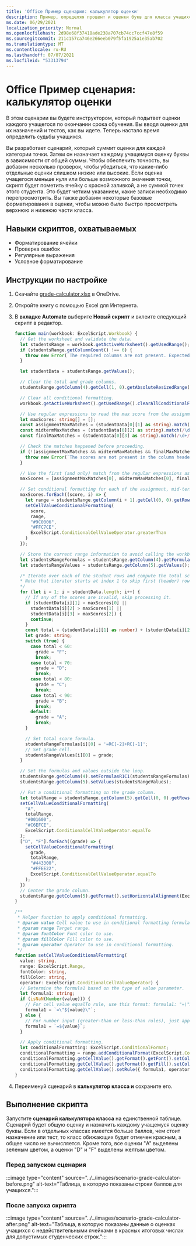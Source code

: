 ```yaml
---
title: 'Office Пример сценария: калькулятор оценки'
description: Пример, определяя процент и оценки букв для класса учащихся.
ms.date: 06/29/2021
localization_priority: Normal
ms.openlocfilehash: 2d98e68f37418ade238a707cb74cc7ccf47e8f59
ms.sourcegitcommit: 211c157ca746e266eeb079f5fa1925a1e35ab702
ms.translationtype: MT
ms.contentlocale: ru-RU
ms.lasthandoff: 07/07/2021
ms.locfileid: "53313794"
---
```

# <a name="office-scripts-sample-scenario-grade-calculator"></a>Office Пример сценария: калькулятор оценки

В этом сценарии вы будете инструктором, который подытвет оценки каждого учащегося по окончании срока обучения. Вы вводя оценки для их назначений и тестов, как вы идете. Теперь настало время определить судьбы учащихся.

Вы разработает сценарий, который суммит оценки для каждой категории точки. Затем он назначает каждому учащемуся оценку буквы в зависимости от общей суммы. Чтобы обеспечить точность, вы добавим несколько проверок, чтобы убедиться, что какие-либо отдельные оценки слишком низкие или высокие. Если оценка учащегося меньше нуля или больше возможного значения точки, скрипт будет пометить ячейку с красной заливкой, а не суммой точек этого студента. Это будет четким указанием, какие записи необходимо перепросмотрить. Вы также добавим некоторые базовые форматирования в оценки, чтобы можно было быстро просмотреть верхнюю и нижнюю части класса.

## <a name="scripting-skills-covered"></a>Навыки скриптов, охватываемых

- Форматирование ячейки
- Проверка ошибок
- Регулярные выражения
- Условное форматирование

## <a name="setup-instructions"></a>Инструкции по настройке

1. Скачайте <a href="grade-calculator.xlsx">grade-calculator.xlsx</a> в OneDrive.

1. Откройте книгу с помощью Excel для Интернета.

1. В **вкладке Automate** выберите **Новый скрипт** и вклеите следующий скрипт в редактор.

    ```TypeScript
    function main(workbook: ExcelScript.Workbook) {
      // Get the worksheet and validate the data.
      let studentsRange = workbook.getActiveWorksheet().getUsedRange();
      if (studentsRange.getColumnCount() !== 6) {
        throw new Error(`The required columns are not present. Expected column headers: "Student ID | Assignment score | Mid-term | Final | Total | Grade"`);
      }

      let studentData = studentsRange.getValues();

      // Clear the total and grade columns.
      studentsRange.getColumn(4).getCell(1, 0).getAbsoluteResizedRange(studentData.length - 1, 2).clear();

      // Clear all conditional formatting.
      workbook.getActiveWorksheet().getUsedRange().clearAllConditionalFormats();

      // Use regular expressions to read the max score from the assignment, mid-term, and final scores columns.
      let maxScores: string[] = [];
      const assignmentMaxMatches = (studentData[0][1] as string).match(/\d+/);
      const midtermMaxMatches = (studentData[0][2] as string).match(/\d+/);
      const finalMaxMatches = (studentData[0][3] as string).match(/\d+/);

      // Check the matches happened before proceeding.
      if (!(assignmentMaxMatches && midtermMaxMatches && finalMaxMatches)) {
        throw new Error(`The scores are not present in the column headers. Expected format: "Assignments (n)|Mid-term (n)|Final (n)"`);
      }

      // Use the first (and only) match from the regular expressions as the max scores.
      maxScores = [assignmentMaxMatches[0], midtermMaxMatches[0], finalMaxMatches[0]];

      // Set conditional formatting for each of the assignment, mid-term, and final scores columns.
      maxScores.forEach((score, i) => {
        let range = studentsRange.getColumn(i + 1).getCell(0, 0).getRowsBelow(studentData.length - 1);
        setCellValueConditionalFormatting(
          score,
          range,
          "#9C0006",
          "#FFC7CE",
          ExcelScript.ConditionalCellValueOperator.greaterThan
        )
      });

      // Store the current range information to avoid calling the workbook in the loop.
      let studentsRangeFormulas = studentsRange.getColumn(4).getFormulasR1C1();
      let studentsRangeValues = studentsRange.getColumn(5).getValues();

      /* Iterate over each of the student rows and compute the total score and letter grade.
      * Note that iterator starts at index 1 to skip first (header) row.
      */
      for (let i = 1; i < studentData.length; i++) {
        // If any of the scores are invalid, skip processing it.
        if (studentData[i][1] > maxScores[0] ||
          studentData[i][2] > maxScores[1] ||
          studentData[i][3] > maxScores[2]) {
          continue;
        }
        const total = (studentData[i][1] as number) + (studentData[i][2] as number) + (studentData[i][3] as number);
        let grade: string;
        switch (true) {
          case total < 60:
            grade = "F";
            break;
          case total < 70:
            grade = "D";
            break;
          case total < 80:
            grade = "C";
            break;
          case total < 90:
            grade = "B";
            break;
          default:
            grade = "A";
            break;
        }
    
        // Set total score formula.
        studentsRangeFormulas[i][0] = '=RC[-2]+RC[-1]';
        // Set grade cell.
        studentsRangeValues[i][0] = grade;
      }

      // Set the formulas and values outside the loop.
      studentsRange.getColumn(4).setFormulasR1C1(studentsRangeFormulas);
      studentsRange.getColumn(5).setValues(studentsRangeValues);

      // Put a conditional formatting on the grade column.
      let totalRange = studentsRange.getColumn(5).getCell(0, 0).getRowsBelow(studentData.length - 1);
      setCellValueConditionalFormatting(
        "A",
        totalRange,
        "#001600",
        "#C6EFCE",
        ExcelScript.ConditionalCellValueOperator.equalTo
      );
      ["D", "F"].forEach((grade) => {
        setCellValueConditionalFormatting(
          grade,
          totalRange,
          "#443300",
          "#FFEE22",
          ExcelScript.ConditionalCellValueOperator.equalTo
        );
      })
      // Center the grade column.
      studentsRange.getColumn(5).getFormat().setHorizontalAlignment(ExcelScript.HorizontalAlignment.center);
    }

    /**
     * Helper function to apply conditional formatting.
     * @param value Cell value to use in conditional formatting formula1.
     * @param range Target range.
     * @param fontColor Font color to use.
     * @param fillColor Fill color to use.
     * @param operator Operator to use in conditional formatting.
     */
    function setCellValueConditionalFormatting(
      value: string,
      range: ExcelScript.Range,
      fontColor: string,
      fillColor: string,
      operator: ExcelScript.ConditionalCellValueOperator) {
      // Determine the formula1 based on the type of value parameter.
      let formula1: string;
      if (isNaN(Number(value))) {
        // For cell value equalTo rule, use this format: formula1: "=\"A\"",
        formula1 = `=\"${value}\"`;
      } else {
        // For number input (greater-than or less-than rules), just append '='.
        formula1 = `=${value}`;
      }

      // Apply conditional formatting.
      let conditionalFormatting: ExcelScript.ConditionalFormat;
      conditionalFormatting = range.addConditionalFormat(ExcelScript.ConditionalFormatType.cellValue);
      conditionalFormatting.getCellValue().getFormat().getFont().setColor(fontColor);
      conditionalFormatting.getCellValue().getFormat().getFill().setColor(fillColor);
      conditionalFormatting.getCellValue().setRule({ formula1, operator });
    }
    ```

1. Переименуй сценарий в **калькулятор класса и** сохраните его.

## <a name="running-the-script"></a>Выполнение скрипта

Запустите **сценарий калькулятора класса** на единственной таблице. Сценарий будет общую оценку и назначить каждому учащемуся оценку буквы. Если в отдельных классах имеется больше баллов, чем стоит назначение или тест, то класс обижающих будет отмечен красным, а общее число не вычисляется. Кроме того, все оценки "A" выделены зеленым цветом, а оценки "D" и "F" выделены желтым цветом.

### <a name="before-running-the-script"></a>Перед запуском сценария

:::image type="content" source="../../images/scenario-grade-calculator-before.png" alt-text="Таблица, в которую показаны строки баллов для учащихся.":::

### <a name="after-running-the-script"></a>После запуска скрипта

:::image type="content" source="../../images/scenario-grade-calculator-after.png" alt-text="Таблица, в которую показаны данные о оценках учащихся с недействительными ячейками в красных итоговых числах для допустимых студенческих строк.":::
